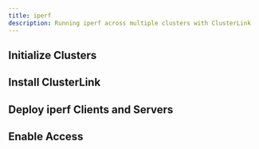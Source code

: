 ```yaml
---
title: iperf
description: Running iperf across multiple clusters with ClusterLink
---
```


## Initialize Clusters

## Install ClusterLink

## Deploy iperf Clients and Servers

## Enable Access
